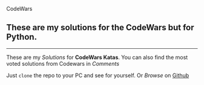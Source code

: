 CodeWars
## These are my solutions for the CodeWars but for Python.
___
These are my *Solutions* for **CodeWars Katas**.
You can also find the most voted solutions from Codewars in *Comments*

Just `clone` the repo to your PC and see for yourself.
Or *Browse* on [Github](https://github.com/DumbManiac/CodeWars.git "CodeWars")